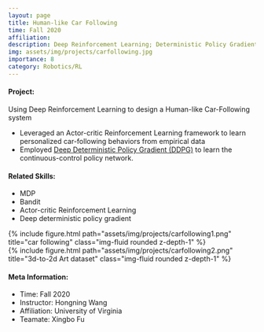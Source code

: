 ```yaml
---
layout: page
title: Human-like Car Following
time: Fall 2020
affiliation: 
description: Deep Reinforcement Learning; Deterministic Policy Gradient
img: assets/img/projects/carfollowing.jpg
importance: 8
category: Robotics/RL
---
```




#### Project:
Using Deep Reinforcement Learning to design a Human-like Car-Following system
- Leveraged an Actor-critic Reinforcement Learning framework to learn personalized car-following behaviors from empirical data
- Employed [Deep Deterministic Policy Gradient (DDPG)](https://arxiv.org/abs/1509.02971) to learn the continuous-control policy network.



<!-- #### General Information: -->
#### Related Skills:
- MDP
- Bandit
- Actor-critic Reinforcement Learning
- Deep deterministic policy gradient


<div class="row">
    <div class="col-sm mt-3 mt-md-0">
        {% include figure.html path="assets/img/projects/carfollowing1.png" title="car following" class="img-fluid rounded z-depth-1" %}
    </div>
</div>

<div class="row">
    <div class="col-sm mt-3 mt-md-0">
        {% include figure.html path="assets/img/projects/carfollowing2.png" title="3d-to-2d Art dataset" class="img-fluid rounded z-depth-1" %}
    </div>
</div>

<!-- #### General Information: -->
#### Meta Information: 
- Time: Fall 2020
- Instructor:  Hongning Wang
- Affiliation: University of Virginia
- Teamate: Xingbo Fu